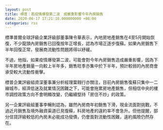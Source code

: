 ```yaml
---
layout: post
title: 標普：若疫情爆發第二波　或嚴重影響今年內房銷售
date: 2020-06-17 17:21:18.000000000 +08:00
categories: rss
---
```


標準普爾全球評級企業評級部董事陳令華表示，內地房地產銷售在4至5月開始恢復，不少龍頭內房銷售已回復按年正增長，認為市場正逐步復蘇。如果內房銷售下半年回復正常，發展商流動性問題將得以紓緩。

不過，他指，如果疫情爆發第二波，可能會對今年內房銷售造成嚴重影響，因為下半年房地產銷量一向較上半年多，銷售旺季亦集中於下半年，預計較弱的內房商會承受較大流動性衝擊。

標普企業評級組資深董事兼分析經理葉翱行亦關注，目前內房銷售復蘇只集中一二線城市，經濟低迷及就業情況困難之下，可能會拖累房地產銷售，但相信中央的樓市調控政策方向不會明顯改變，仍繼續堅持「房住不炒」的政策。

另一企業評級組董事李暢則認為，雖然內房商年初銷售下滑，現金流面對挑戰，不過近月銷售及境外融資渠道已見復蘇，料房地產的違約率不會急升。但他提醒，部分信貸評級較低的內房未必能成功發債，仍會面對流動性困難，違約風險仍然存在。
